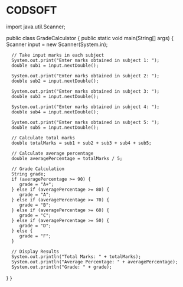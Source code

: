 # CODSOFT

import java.util.Scanner;

public class GradeCalculator {
   public static void main(String[] args) {
      Scanner input = new Scanner(System.in);
      
      // Take input marks in each subject
      System.out.print("Enter marks obtained in subject 1: ");
      double sub1 = input.nextDouble();
      
      System.out.print("Enter marks obtained in subject 2: ");
      double sub2 = input.nextDouble();
      
      System.out.print("Enter marks obtained in subject 3: ");
      double sub3 = input.nextDouble();
      
      System.out.print("Enter marks obtained in subject 4: ");
      double sub4 = input.nextDouble();
      
      System.out.print("Enter marks obtained in subject 5: ");
      double sub5 = input.nextDouble();
      
      // Calculate total marks
      double totalMarks = sub1 + sub2 + sub3 + sub4 + sub5;
      
      // Calculate average percentage
      double averagePercentage = totalMarks / 5;
      
      // Grade Calculation
      String grade;
      if (averagePercentage >= 90) {
         grade = "A+";
      } else if (averagePercentage >= 80) {
         grade = "A";
      } else if (averagePercentage >= 70) {
         grade = "B";
      } else if (averagePercentage >= 60) {
         grade = "C";
      } else if (averagePercentage >= 50) {
         grade = "D";
      } else {
         grade = "F";
      }
      
      // Display Results
      System.out.println("Total Marks: " + totalMarks);
      System.out.println("Average Percentage: " + averagePercentage);
      System.out.println("Grade: " + grade);
   }
} 

